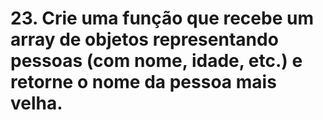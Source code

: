 # 23. Crie uma função que recebe um array de objetos representando pessoas (com nome, idade, etc.) e retorne o nome da pessoa mais velha. 
